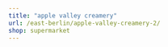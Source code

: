 ```yaml
---
title: "apple valley creamery"
url: /east-berlin/apple-valley-creamery-2/
shop: supermarket
---
```

